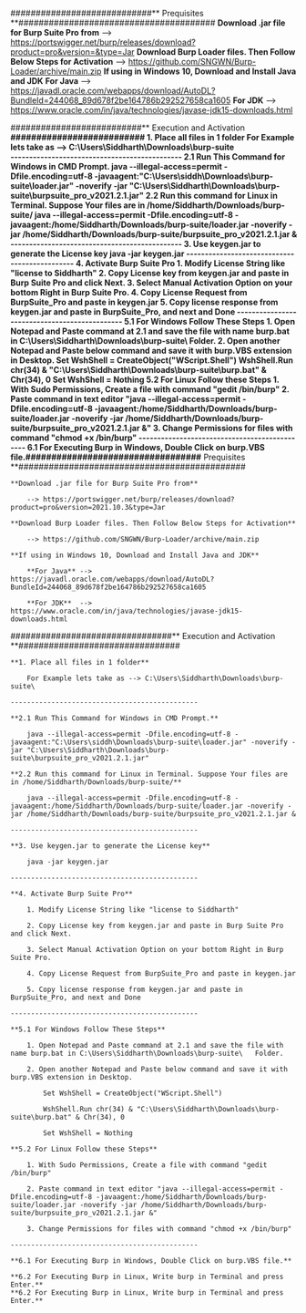 ############################** Prequisites **#######################################
	**Download .jar file for Burp Suite Pro from**
		--> https://portswigger.net/burp/releases/download?product=pro&version=&type=Jar
	**Download Burp Loader files. Then Follow Below Steps for Activation**
		--> https://github.com/SNGWN/Burp-Loader/archive/main.zip
	**If using in Windows 10, Download and Install Java and JDK**
		**For Java** --> https://javadl.oracle.com/webapps/download/AutoDL?BundleId=244068_89d678f2be164786b292527658ca1605
		**For JDK**  --> https://www.oracle.com/in/java/technologies/javase-jdk15-downloads.html


##########################** Execution and Activation **##########################
	**1. Place all files in 1 folder**
		For Example lets take as --> C:\Users\Siddharth\Downloads\burp-suite\
	----------------------------------------------
	**2.1 Run This Command for Windows in CMD Prompt.**
		java --illegal-access=permit -Dfile.encoding=utf-8 -javaagent:"C:\Users\siddh\Downloads\burp-suite\loader.jar" -noverify -jar "C:\Users\Siddharth\Downloads\burp-suite\burpsuite_pro_v2021.2.1.jar"
	**2.2 Run this command for Linux in Terminal. Suppose Your files are in /home/Siddharth/Downloads/burp-suite/**
		java --illegal-access=permit -Dfile.encoding=utf-8 -javaagent:/home/Siddharth/Downloads/burp-suite/loader.jar -noverify -jar /home/Siddharth/Downloads/burp-suite/burpsuite_pro_v2021.2.1.jar &
	----------------------------------------------
	**3. Use keygen.jar to generate the License key**
		java -jar keygen.jar
	----------------------------------------------
	**4. Activate Burp Suite Pro**
		1. Modify License String like "license to Siddharth"
		2. Copy License key from keygen.jar and paste in Burp Suite Pro and click Next.
		3. Select Manual Activation Option on your bottom Right in Burp Suite Pro.
		4. Copy License Request from BurpSuite_Pro and paste in keygen.jar
		5. Copy license response from keygen.jar and paste in BurpSuite_Pro, and next and Done
	----------------------------------------------
	**5.1 For Windows Follow These Steps**
		1. Open Notepad and Paste command at 2.1 and save the file with name burp.bat in C:\Users\Siddharth\Downloads\burp-suite\   Folder.
		2. Open another Notepad and Paste below command and save it with burp.VBS extension in Desktop.
			Set WshShell = CreateObject("WScript.Shell")
			WshShell.Run chr(34) & "C:\Users\Siddharth\Downloads\burp-suite\burp.bat" & Chr(34), 0
			Set WshShell = Nothing
	**5.2 For Linux Follow these Steps**
		1. With Sudo Permissions, Create a file with command "gedit /bin/burp"
		2. Paste command in text editor "java --illegal-access=permit -Dfile.encoding=utf-8 -javaagent:/home/Siddharth/Downloads/burp-suite/loader.jar -noverify -jar /home/Siddharth/Downloads/burp-suite/burpsuite_pro_v2021.2.1.jar &"
		3. Change Permissions for files with command "chmod +x /bin/burp"
	----------------------------------------------
	**6.1 For Executing Burp in Windows, Double Click on burp.VBS file.**##################################** Prequisites **#############################################



	**Download .jar file for Burp Suite Pro from**

		--> https://portswigger.net/burp/releases/download?product=pro&version=2021.10.3&type=Jar

	**Download Burp Loader files. Then Follow Below Steps for Activation**

		--> https://github.com/SNGWN/Burp-Loader/archive/main.zip

	**If using in Windows 10, Download and Install Java and JDK**

		**For Java** --> https://javadl.oracle.com/webapps/download/AutoDL?BundleId=244068_89d678f2be164786b292527658ca1605

		**For JDK**  --> https://www.oracle.com/in/java/technologies/javase-jdk15-downloads.html



################################** Execution and Activation **################################

	

	**1. Place all files in 1 folder**

		For Example lets take as --> C:\Users\Siddharth\Downloads\burp-suite\

	----------------------------------------------

	**2.1 Run This Command for Windows in CMD Prompt.**

		java --illegal-access=permit -Dfile.encoding=utf-8 -javaagent:"C:\Users\siddh\Downloads\burp-suite\loader.jar" -noverify -jar "C:\Users\Siddharth\Downloads\burp-suite\burpsuite_pro_v2021.2.1.jar"

	**2.2 Run this command for Linux in Terminal. Suppose Your files are in /home/Siddharth/Downloads/burp-suite/**

		java --illegal-access=permit -Dfile.encoding=utf-8 -javaagent:/home/Siddharth/Downloads/burp-suite/loader.jar -noverify -jar /home/Siddharth/Downloads/burp-suite/burpsuite_pro_v2021.2.1.jar &

	----------------------------------------------

	**3. Use keygen.jar to generate the License key**

		java -jar keygen.jar

	----------------------------------------------

	**4. Activate Burp Suite Pro**

		1. Modify License String like "license to Siddharth"

		2. Copy License key from keygen.jar and paste in Burp Suite Pro and click Next.

		3. Select Manual Activation Option on your bottom Right in Burp Suite Pro.

		4. Copy License Request from BurpSuite_Pro and paste in keygen.jar

		5. Copy license response from keygen.jar and paste in BurpSuite_Pro, and next and Done

	----------------------------------------------

	**5.1 For Windows Follow These Steps**

		1. Open Notepad and Paste command at 2.1 and save the file with name burp.bat in C:\Users\Siddharth\Downloads\burp-suite\   Folder.

		2. Open another Notepad and Paste below command and save it with burp.VBS extension in Desktop.

			Set WshShell = CreateObject("WScript.Shell")

			WshShell.Run chr(34) & "C:\Users\Siddharth\Downloads\burp-suite\burp.bat" & Chr(34), 0

			Set WshShell = Nothing

	**5.2 For Linux Follow these Steps**

		1. With Sudo Permissions, Create a file with command "gedit /bin/burp"

		2. Paste command in text editor "java --illegal-access=permit -Dfile.encoding=utf-8 -javaagent:/home/Siddharth/Downloads/burp-suite/loader.jar -noverify -jar /home/Siddharth/Downloads/burp-suite/burpsuite_pro_v2021.2.1.jar &"

		3. Change Permissions for files with command "chmod +x /bin/burp"

	----------------------------------------------

	**6.1 For Executing Burp in Windows, Double Click on burp.VBS file.**

	**6.2 For Executing Burp in Linux, Write burp in Terminal and press Enter.**
	**6.2 For Executing Burp in Linux, Write burp in Terminal and press Enter.**
